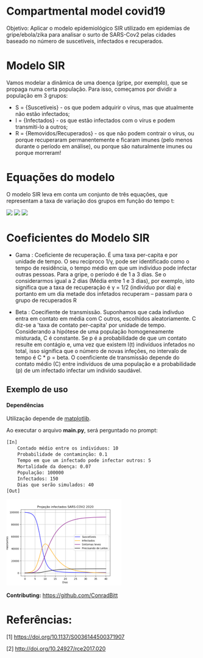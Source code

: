 # Compartmental model covid19
Objetivo: Aplicar o modelo epidemiológico SIR utilizado em epidemias de gripe/ebola/zika para analisar o surto de SARS-Cov2 pelas cidades baseado no número de suscetíveis, infectados e recuperados.

# Modelo SIR 
Vamos modelar a dinâmica de uma doença (gripe, por exemplo), que se propaga numa certa população. Para isso, começamos por dividir a população em 3 grupos:

* S = {Suscetíveis} - os que podem adquirir o vírus, mas que atualmente não estão infectados;
* I = {Infectados} - os que estão infectados com o vírus e podem transmiti-lo a outros;
* R = {Removidos/Recuperados} - os que não podem contrair o vírus, ou porque recuperaram permanentemente
                                    e ficaram imunes (pelo menos durante o período em análise), ou porque
                                    são naturalmente imunes ou porque morreram!

# Equações do modelo
O modelo SIR leva em conta um conjunto de três equações, que representam a taxa de variação dos grupos em função do tempo t: 

<img src="https://render.githubusercontent.com/render/math?math=\frac{dS}{dt} = - \frac{\beta I S}{N}" width=15%>

<img src="https://render.githubusercontent.com/render/math?math=\frac{dI}{dt} = \frac{\beta I S}{N}- \gamma I" width=20%>

<img src="https://render.githubusercontent.com/render/math?math=\frac{dR}{dt} = \gamma I" width=10%>




# Coeficientes do Modelo SIR
* Gama : Coeficiente de recuperação. É uma taxa per-capita e por unidade de tempo. O seu recíproco 1/γ, pode ser identificado como o tempo de residência, o tempo médio em que um indivíduo pode infectar outras pessoas. Para a gripe, o período é de 1 a 3 dias. Se o considerarmos igual a 2 dias (Média entre 1 e 3 dias), por exemplo, isto significa que a taxa de recuperação é γ = 1/2 (indivíduo por dia) e portanto em um dia metade dos infetados recuperam – passam para o grupo de recuperados R

* Beta : Coecifiente de transmissão. Suponhamos que cada indivduo entra em contato em média com C outros, escolhidos aleatoriamente. C diz-se a 'taxa de contato per-capita' por unidade de tempo. Considerando a hipótese de uma população homogeneamente misturada, C é constante. Se p é a probabilidade de que um contato resulte em contágio e, uma vez que existem I(t) indivíduos infetados no total, isso significa que o número de novas infeções, no intervalo de tempo é C \* p = beta. O coenficiente de transmissão depende do contato médio (C) entre indivíduos de uma população e a probabilidade (p) de um infectado infectar um individo saudável.

## Exemplo de uso

#### Dependências

Utilização depende de [matplotlib](https://matplotlib.org/).

Ao executar o arquivo **main.py**, será perguntado no prompt:
```
[In]
    Contado médio entre os indivíduos: 10
    Probabilidade de contaminção: 0.1
    Tempo em que um infectado pode infectar outros: 5
    Mortalidade da doença: 0.07
    População: 100000
    Infectados: 150
    Dias que serão simulados: 40
[Out]
```
<p align="left">
    <img src="main/figure_SIR_model.png" width=60%>
</p>

**Contributing:** https://github.com/ConradBitt

# Referências:
[1] https://doi.org/10.1137/S0036144500371907

[2] http://doi.org/10.24927/rce2017.020

